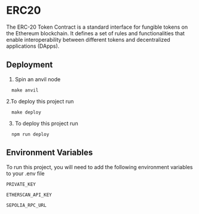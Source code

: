 
# ERC20

The ERC-20 Token Contract is a standard interface for fungible tokens on the Ethereum blockchain. It defines a set of rules and functionalities that enable interoperability between different tokens and decentralized applications (DApps).





## Deployment

1. Spin an anvil node

```solidty
  make anvil
```

2.To deploy this project run

```solidty
  make deploy
```
3. To deploy this project run

```solidty
  npm run deploy
```


## Environment Variables

To run this project, you will need to add the following environment variables to your .env file

`PRIVATE_KEY`

`ETHERSCAN_API_KEY`

`SEPOLIA_RPC_URL`


